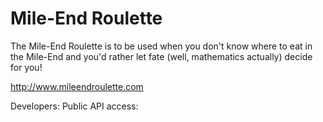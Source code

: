 # Mile-End Roulette
The Mile-End Roulette is to be used when you don't know where to eat in the Mile-End and you'd rather let fate (well, mathematics actually) decide for you!

http://www.mileendroulette.com

Developers:
Public API access: 
